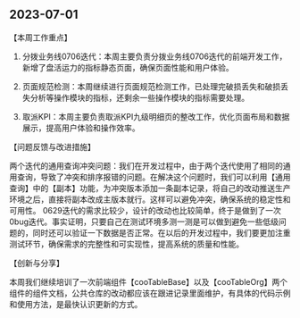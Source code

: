 ## 2023-07-01

【本周工作重点】

1. 分拨业务线0706迭代：本周主要负责分拨业务线0706迭代的前端开发工作，新增了盘活运力的指标静态页面，确保页面性能和用户体验。

2. 页面规范检测：本周继续进行页面规范检测工作，已处理完破损丢失和破损丢失分析等操作模块的指标，还剩余一些操作模块的指标需要处理。

3. 取派KPI：本周主要负责取派KPI九级明细页的整改工作，优化页面布局和数据展示，提高用户体验和操作效率。

【问题反馈与改进措施】

两个迭代的通用查询冲突问题：我们在开发过程中，由于两个迭代使用了相同的通用查询，导致了冲突和排序报错的问题。在解决这个问题时，我们可以利用【通用查询】中的【副本】功能，为冲突版本添加一条副本记录，将自己的改动推送生产环境之后，直接将副本改成主版本就行。这样可以避免冲突，确保系统的稳定性和可用性。
0629迭代的需求比较少，设计的改动也比较简单，终于是做到了一次0bug迭代。事实证明，只要自己在测试环境多测一测是可以做到避免一些低级问题的，同时还可以验证一下数据是否正常。在以后的开发过程中，我们要更加注重测试环节，确保需求的完整性和可实现性，提高系统的质量和性能。

【创新与分享】

本周我们继续培训了一次前端组件【cooTableBase】以及【cooTableOrg】两个组件的组件文档，公共仓库的改动都应该在跟进记录里面维护，有具体的代码示例和使用方法，是最快认识更新的方式。
